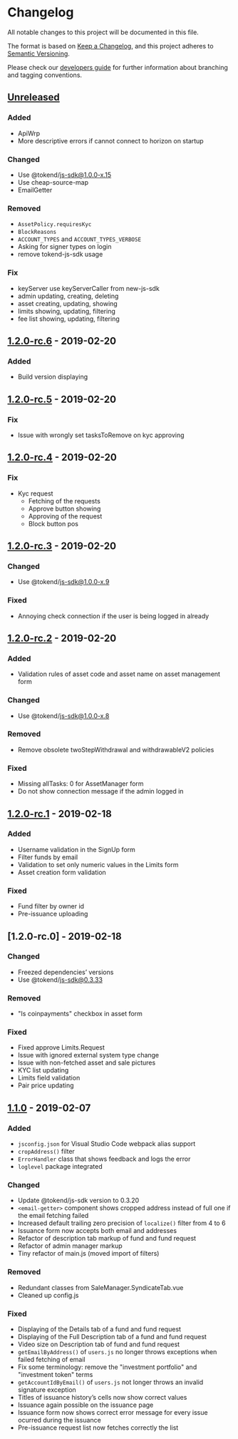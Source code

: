 # Changelog
All notable changes to this project will be documented in this file.

The format is based on [Keep a Changelog](https://keepachangelog.com/en/1.0.0/),
and this project adheres to [Semantic Versioning](https://semver.org/spec/v2.0.0.html).

Please check our [developers guide](https://gitlab.com/tokend/developers-guide)
for further information about branching and tagging conventions.

## [Unreleased]
### Added
- ApiWrp
- More descriptive errors if cannot connect to horizon on startup

### Changed
- Use @tokend/js-sdk@1.0.0-x.15
- Use cheap-source-map
- EmailGetter

### Removed
- `AssetPolicy.requiresKyc`
- `BlockReasons`
- `ACCOUNT_TYPES` and `ACCOUNT_TYPES_VERBOSE`
- Asking for signer types on login
- remove tokend-js-sdk usage

### Fix
- keyServer use keyServerCaller from new-js-sdk
- admin updating, creating, deleting
- asset creating, updating, showing
- limits showing, updating, filtering
- fee list showing, updating, filtering

## [1.2.0-rc.6] - 2019-02-20
### Added
- Build version displaying

## [1.2.0-rc.5] - 2019-02-20
### Fix
- Issue with wrongly set tasksToRemove on kyc approving

## [1.2.0-rc.4] - 2019-02-20
### Fix
- Kyc request
  - Fetching of the requests
  - Approve button showing
  - Approving of the request
  - Block button pos

## [1.2.0-rc.3] - 2019-02-20
### Changed
- Use @tokend/js-sdk@1.0.0-x.9

### Fixed
- Annoying check connection if the user is being logged in already

## [1.2.0-rc.2] - 2019-02-20
### Added
- Validation rules of asset code and asset name on asset management form

### Changed
- Use @tokend/js-sdk@1.0.0-x.8

### Removed
- Remove obsolete twoStepWithdrawal and withdrawableV2 policies

### Fixed
- Missing allTasks: 0 for AssetManager form
- Do not show connection message if the admin logged in

## [1.2.0-rc.1] - 2019-02-18
### Added
- Username validation in the SignUp form
- Filter funds by email
- Validation to set only numeric values in the Limits form
- Asset creation form validation

### Fixed
- Fund filter by owner id
- Pre-issuance uploading

## [1.2.0-rc.0] - 2019-02-18
### Changed
- Freezed dependencies’ versions
- Use @tokend/js-sdk@0.3.33

### Removed
- "Is coinpayments" checkbox in asset form

### Fixed
- Fixed approve Limits.Request
- Issue with ignored external system type change
- Issue with non-fetched asset and sale pictures
- KYC list updating
- Limits field validation
- Pair price updating

## [1.1.0] - 2019-02-07
### Added
- `jsconfig.json` for Visual Studio Code webpack alias support
- `cropAddress()` filter
- `ErrorHandler` class that shows feedback and logs the error
- `loglevel` package integrated

### Changed
- Update @tokend/js-sdk version to 0.3.20
- `<email-getter>` component shows cropped address instead of full one if the
  email fetching failed
- Increased default trailing zero precision of  `localize()` filter from 4 to 6
- Issuance form now accepts both email and addresses
- Refactor of description tab markup of fund and fund request
- Refactor of admin manager markup
- Tiny refactor of main.js (moved import of filters)

### Removed
- Redundant classes from SaleManager.SyndicateTab.vue
- Cleaned up config.js

### Fixed
- Displaying of the Details tab of a fund and fund request
- Displaying of the Full Description tab of a fund and fund request
- Video size on Description tab of fund and fund request
- `getEmailByAddress()` of `users.js` no longer throws exceptions when failed
  fetching of email
- Fix some terminology: remove the "investment portfolio" and "investment token"
  terms
- `getAccountIdByEmail()` of `users.js` not longer throws an invalid signature
  exception
- Titles of issuance history’s cells now show correct values
- Issuance again possible on the issuance page
- Issuance form now shows correct error message for every issue ocurred during
  the issuance
- Pre-issuance request list now fetches correctly the list

[Unreleased]: https://github.com/tokend/admin-panel/compare/1.2.0-rc.6...HEAD
[1.2.0-rc.6]: https://github.com/tokend/admin-panel/compare/1.2.0-rc.5...1.2.0-rc.6
[1.2.0-rc.5]: https://github.com/tokend/admin-panel/compare/1.2.0-rc.4...1.2.0-rc.5
[1.2.0-rc.4]: https://github.com/tokend/admin-panel/compare/1.2.0-rc.3...1.2.0-rc.4
[1.2.0-rc.3]: https://github.com/tokend/admin-panel/compare/1.2.0-rc.2...1.2.0-rc.3
[1.2.0-rc.2]: https://github.com/tokend/admin-panel/compare/1.2.0-rc.1...1.2.0-rc.2
[1.2.0-rc.1]: https://github.com/tokend/admin-panel/compare/1.2.0-rc.0...1.2.0-rc.1
[1.2.0]: https://github.com/tokend/admin-panel/compare/1.1.0...1.2.0-rc.0
[1.1.0]: https://github.com/tokend/admin-panel/releases/tag/1.1.0
